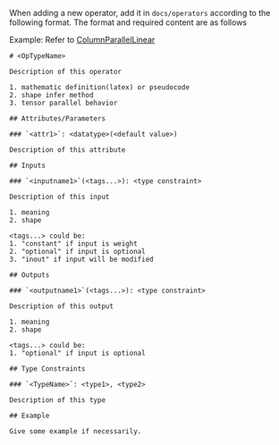 When adding a new operator, add it in `docs/operators` according to the following format. The format and required content are as follows

Example: Refer to [ColumnParallelLinear](operators/ColumnParallelLinear.md)

```
# <OpTypeName>

Description of this operator

1. mathematic definition(latex) or pseudocode
2. shape infer method
3. tensor parallel behavior

## Attributes/Parameters

### `<attr1>`: <datatype>(<default value>)

Description of this attribute

## Inputs

### `<inputname1>`(<tags...>): <type constraint>

Description of this input

1. meaning
2. shape

<tags...> could be:
1. "constant" if input is weight
2. "optional" if input is optional
3. "inout" if input will be modified

## Outputs

### `<outputname1>`(<tags...>): <type constraint>

Description of this output

1. meaning
2. shape

<tags...> could be:
1. "optional" if input is optional

## Type Constraints

### `<TypeName>`: <type1>, <type2>

Description of this type

## Example

Give some example if necessarily.

```